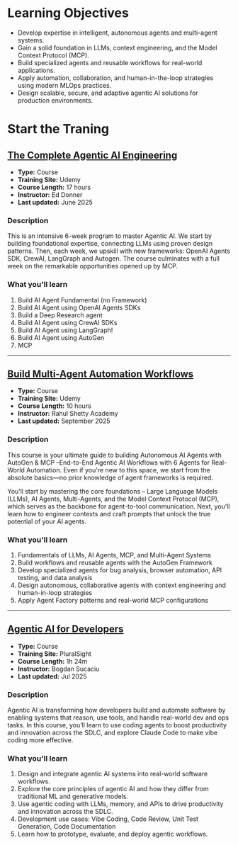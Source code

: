 # Learning Objectives
- Develop expertise in intelligent, autonomous agents and multi-agent systems.
- Gain a solid foundation in LLMs, context engineering, and the Model Context Protocol (MCP).
- Build specialized agents and reusable workflows for real-world applications.
- Apply automation, collaboration, and human-in-the-loop strategies using modern MLOps practices.
- Design scalable, secure, and adaptive agentic AI solutions for production environments.

# Start the Traning 

## [The Complete Agentic AI Engineering](https://essentialsoft.udemy.com/course/the-complete-agentic-ai-engineering-course/learn/lecture/49771331?kw=complete+agentic&src=sac#overview)

- **Type:** Course
- **Training Site:** Udemy  
- **Course Length:** 17 hours  
- **Instructor:** Ed Donner  
- **Last updated:** June 2025  

### Description
This is an intensive 6-week program to master Agentic AI. We start by building foundational expertise, connecting LLMs using proven design patterns. Then, each week, we upskill with new frameworks: OpenAI Agents SDK, CrewAI, LangGraph and Autogen. The course culminates with a full week on the remarkable opportunities opened up by MCP.

### What you'll learn
1. Build AI Agent Fundamental (no Framework)  
2. Build AI Agent using OpenAI Agents SDKs  
3. Build a Deep Research agent  
4. Build AI Agent using CrewAI SDKs  
5. Build AI Agent using LangGraph!  
6. Build AI Agent using AutoGen  
7. MCP  

---

## [Build Multi-Agent Automation Workflows](https://essentialsoft.udemy.com/course/generative-and-agentic-ai-in-production/)

- **Type:** Course
- **Training Site:** Udemy  
- **Course Length:** 10 hours  
- **Instructor:** Rahul Shetty Academy  
- **Last updated:** September 2025 

### Description
This course is your ultimate guide to building Autonomous AI Agents with AutoGen & MCP –End-to-End Agentic AI Workflows with 6 Agents for Real-World Automation. Even if you're new to this space, we start from the absolute basics—no prior knowledge of agent frameworks is required.

You’ll start by mastering the core foundations – Large Language Models (LLMs), AI Agents, Multi-Agents, and the Model Context Protocol (MCP), which serves as the backbone for agent-to-tool communication. Next, you’ll learn how to engineer contexts and craft prompts that unlock the true potential of your AI agents.

### What you'll learn
1. Fundamentals of LLMs, AI Agents, MCP, and Multi-Agent Systems
2. Build workflows and reusable agents with the AutoGen Framework
3. Develop specialized agents for bug analysis, browser automation, API testing, and data analysis
4. Design autonomous, collaborative agents with context engineering and human-in-loop strategies
5. Apply Agent Factory patterns and real-world MCP configurations

---

## [Agentic AI for Developers](https://app.pluralsight.com/library/courses/agentic-ai-developers)

- **Type:** Course
- **Training Site:** PluralSight  
- **Course Length:** 1h 24m  
- **Instructor:** Bogdan Sucaciu  
- **Last updated:** Jul 2025  

### Description
Agentic AI is transforming how developers build and automate software by enabling systems that reason, use tools, and handle real-world dev and ops tasks. In this course, you’ll learn to use coding agents to boost productivity and innovation across the SDLC, and explore Claude Code to make vibe coding more effective.

### What you'll learn
1. Design and integrate agentic AI systems into real-world software workflows.
2. Explore the core principles of agentic AI and how they differ from traditional ML and generative models.
3. Use agentic coding with LLMs, memory, and APIs to drive productivity and innovation across the SDLC.
4. Development use cases: Vibe Coding, Code Review, Unit Test Generation, Code Documentation
5. Learn how to prototype, evaluate, and deploy agentic workflows.

